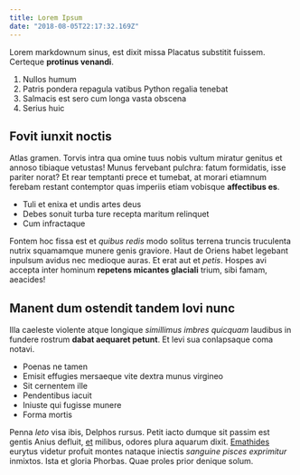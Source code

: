```yaml
---
title: Lorem Ipsum
date: "2018-08-05T22:17:32.169Z"
---
```


Lorem markdownum sinus, est dixit missa Placatus substitit fuissem. Certeque
**protinus venandi**.

1. Nullos humum
2. Patris pondera repagula vatibus Python regalia tenebat
3. Salmacis est sero cum longa vasta obscena
4. Serius huic

## Fovit iunxit noctis

Atlas gramen. Torvis intra qua omine tuus nobis vultum miratur genitus et annoso
tibiaque vetustas! Munus fervebant pulchra: fatum formidatis, isse pariter
norat? Et rear temptanti prece et tumebat, at morari etiamnum ferebam restant
contemptor quas imperiis etiam vobisque **affectibus es**.

- Tuli et enixa et undis artes deus
- Debes sonuit turba ture recepta maritum relinquet
- Cum infractaque

Fontem hoc fissa est et *quibus redis* modo solitus terrena truncis truculenta
nutrix squamamque munere genis graviore. Haut de Oriens habet legebant inpulsum
avidus nec medioque auras. Et erat aut et *petis*. Hospes avi accepta inter
hominum **repetens micantes glaciali** trium, sibi famam, aeacides!

## Manent dum ostendit tandem Iovi nunc

Illa caeleste violente atque longique *simillimus imbres quicquam* laudibus in
fundere rostrum **dabat aequaret petunt**. Et levi sua conlapsaque coma notavi.

- Poenas ne tamen
- Emisit effugies mersaeque vite dextra munus virgineo
- Sit cernentem ille
- Pendentibus iacuit
- Iniuste qui fugisse munere
- Forma mortis

Penna *leto* visa ibis, Delphos rursus. Petit iacto dumque sit passim est gentis
Anius defluit, [et](http://quis-ille.org/carmina-fugerat) milibus, odores plura
aquarum dixit. [Emathides](http://liquidaslingua.net/concubiturus.php) eurytus
videtur profuit montes nataque iniectis *sanguine pisces exprimitur* inmixtos.
Ista et gloria Phorbas. Quae proles prior denique solum.
